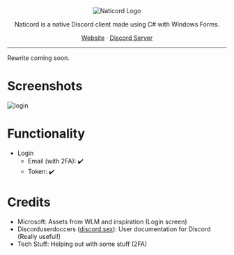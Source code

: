 <p align="center">
  <picture>
    <source media="(prefers-color-scheme: dark)" srcset="https://github.com/user-attachments/assets/f688e553-ca56-4c1b-af2d-385766540ad6" />
    <source media="(prefers-color-scheme: light)" srcset="https://github.com/user-attachments/assets/72f612cb-6b3e-4d9e-b9df-a5480d624ba2" />
    <img src="https://github.com/user-attachments/assets/72f612cb-6b3e-4d9e-b9df-a5480d624ba2" alt="Naticord Logo" />
  </picture>
</p>

<p align="center">Naticord is a native Discord client made using C# with Windows Forms.</p>

<p align="center">
 <a href="https://naticord.lol">Website</a> · <a href="https://discord.com/invite/Hr7tC837ZW">Discord Server</a>
</p>

---

Rewrite coming soon.

# Screenshots 
![login](https://github.com/user-attachments/assets/ba4b761c-80d4-4192-ba51-d2e9a2f9311c)

# Functionality
- Login
  - Email (with 2FA): ✔️
  - Token: ✔️
# Credits
- Microsoft: Assets from WLM and inspiration (Login screen)
- Discorduserdoccers ([discord.sex](https://discord.sex)): User documentation for Discord (Really useful!)
- Tech Stuff: Helping out with some stuff (2FA)
